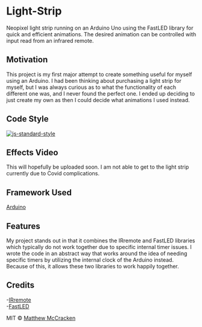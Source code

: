 # Light-Strip
Neopixel light strip running on an Arduino Uno using the FastLED library for quick and efficient animations. The desired animation can be controlled with input read from an infrared remote.

## Motivation
This project is my first major attempt to create something useful for myself using an Arduino. I had been thinking about purchasing a light strip for myself, but I was always curious as to what the functionality of each different one was, and I never found the perfect one. I ended up deciding to just create my own as then I could decide what animations I used instead.

## Code Style
[![js-standard-style](https://img.shields.io/badge/code%20style-standard-brightgreen.svg?style=flat)](https://github.com/feross/standard)
 
## Effects Video
This will hopefully be uploaded soon. I am not able to get to the light strip currently due to Covid complications.

## Framework Used
[Arduino](https://www.arduino.cc/)

## Features
My project stands out in that it combines the IRremote and FastLED libraries which typically do not work together due to specific internal timer issues. I wrote the code in an abstract way that works around the idea of needing specific timers by utilizing the internal clock of the Arduino instead. Because of this, it allows these two libraries to work happily together.

## Credits
-[IRremote](https://github.com/Arduino-IRremote/Arduino-IRremote) </br>
-[FastLED](https://github.com/FastLED/FastLED)

MIT © [Matthew McCracken](https://github.com/mdm16c)
